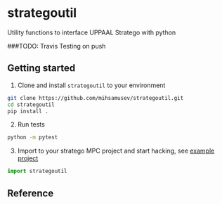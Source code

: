 # strategoutil
Utility functions to interface UPPAAL Stratego with python

###TODO:
Travis
Testing on push

## Getting started
 1) Clone and install `strategoutil` to your environment

```sh
git clone https://github.com/mihsamusev/strategoutil.git
cd strategoutil
pip install .
```

2) Run tests
```sh
python -m pytest
```

3) Import to your stratego MPC project and start hacking, see [example project]()
```python
import strategoutil
```

## Reference



